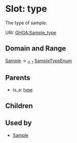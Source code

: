 
# Slot: type


The type of sample.

URI: [GHGA:Sample_type](https://w3id.org/GHGA/Sample_type)


## Domain and Range

[Sample](Sample.md) &#8594;  <sub>0..1</sub> [SampleTypeEnum](SampleTypeEnum.md)

## Parents

 *  is_a: [type](type.md)

## Children


## Used by

 * [Sample](Sample.md)
